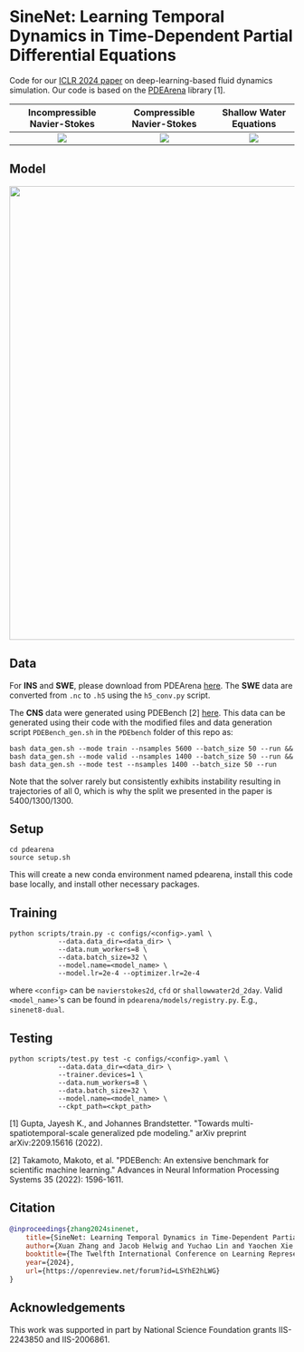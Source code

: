 # SineNet: Learning Temporal Dynamics in Time-Dependent Partial Differential Equations

Code for our [ICLR 2024 paper](https://openreview.net/pdf?id=LSYhE2hLWG) on deep-learning-based fluid dynamics simulation. Our code is based on the [PDEArena](https://github.com/microsoft/pdearena) library [1].

<!-- ![Alt Text](./assets/171.gif) -->
Incompressible Navier-Stokes        |  Compressible Navier-Stokes |  Shallow Water Equations
:-------------------------:|:-------------------------:|:-------------------------:
![](https://github.com/divelab/AIRS/blob/main/OpenPDE/SineNet/assets/NavierStokes2D_1218.gif)  |  ![](https://github.com/divelab/AIRS/blob/main/OpenPDE/SineNet/assets/CFD_1198.gif) | ![](https://github.com/divelab/AIRS/blob/main/OpenPDE/SineNet/assets/ShallowWater2DVel-2Day_193.gif)


## Model

<p align="center">
<img src="https://github.com/divelab/AIRS/blob/main/OpenPDE/SineNet/assets/SineNet_arch.jpg" width="800" class="center" alt=""/>
    <br/>
</p>

## Data

For **INS** and **SWE**, please download from PDEArena [here](https://microsoft.github.io/pdearena/datadownload/). The **SWE** data are converted from `.nc` to `.h5` using the `h5_conv.py` script.

The **CNS** data were generated using PDEBench [2] [here](https://github.com/pdebench/PDEBench/tree/main/pdebench/data_download). This data can be generated using their code with the modified files and data generation script `PDEBench_gen.sh` in the `PDEbench` folder of this repo as:

```shell
bash data_gen.sh --mode train --nsamples 5600 --batch_size 50 --run && bash data_gen.sh --mode valid --nsamples 1400 --batch_size 50 --run && bash data_gen.sh --mode test --nsamples 1400 --batch_size 50 --run
```
Note that the solver rarely but consistently exhibits instability resulting in trajectories of all 0, which is why the split we presented in the paper is 5400/1300/1300.

## Setup
```shell
cd pdearena
source setup.sh
```
This will create a new conda environment named pdearena, install this code base locally, and install other necessary packages.

## Training

```shell
python scripts/train.py -c configs/<config>.yaml \
            --data.data_dir=<data_dir> \
            --data.num_workers=8 \
            --data.batch_size=32 \
            --model.name=<model_name> \
            --model.lr=2e-4 --optimizer.lr=2e-4
```
where `<config>` can be `navierstokes2d`, `cfd` or `shallowwater2d_2day`.
Valid `<model_name>`'s can be found in `pdearena/models/registry.py`. E.g., `sinenet8-dual`.


## Testing
```shell
python scripts/test.py test -c configs/<config>.yaml \
            --data.data_dir=<data_dir> \
            --trainer.devices=1 \
            --data.num_workers=8 \
            --data.batch_size=32 \
            --model.name=<model_name> \
            --ckpt_path=<ckpt_path>
```


[1] Gupta, Jayesh K., and Johannes Brandstetter. "Towards multi-spatiotemporal-scale generalized pde modeling." arXiv preprint arXiv:2209.15616 (2022).

[2] Takamoto, Makoto, et al. "PDEBench: An extensive benchmark for scientific machine learning." Advances in Neural Information Processing Systems 35 (2022): 1596-1611.

## Citation

```bibtex
@inproceedings{zhang2024sinenet,
    title={SineNet: Learning Temporal Dynamics in Time-Dependent Partial Differential Equations},
    author={Xuan Zhang and Jacob Helwig and Yuchao Lin and Yaochen Xie and Cong Fu and Stephan Wojtowytsch and Shuiwang Ji},
    booktitle={The Twelfth International Conference on Learning Representations},
    year={2024},
    url={https://openreview.net/forum?id=LSYhE2hLWG}
}
```

## Acknowledgements

This work was supported in part by National Science Foundation grants IIS-2243850 and IIS-2006861.
